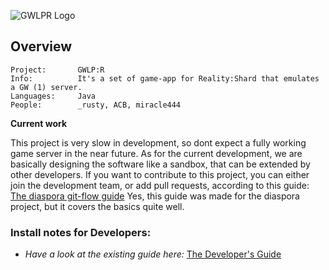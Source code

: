 ![GWLPR Logo](http://img851.imageshack.us/img851/7279/logo4jb.png)

## Overview
    Project:       GWLP:R
    Info:          It's a set of game-app for Reality:Shard that emulates a GW (1) server.
    Languages:     Java
    People:        _rusty, ACB, miracle444

**Current work**

This project is very slow in development, so dont expect a fully working game server in the near future.
As for the current development, we are basically designing the software like a sandbox, that can be extended by
other developers. If you want to contribute to this project, you can either join the development team, or add
pull requests, according to this guide: [The diaspora git-flow guide](https://github.com/diaspora/diaspora/wiki/Git-Workflow)
Yes, this guide was made for the diaspora project, but it covers the basics quite well.

### Install notes for Developers:
 - _Have a look at the existing guide here:_  [The Developer's Guide](http://github.com/GameRevision/GWLP-R/wiki/Dev-HowTo)